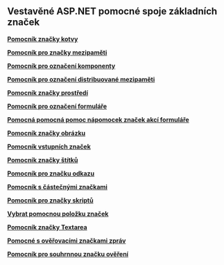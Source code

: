 ## <a name="built-in-aspnet-core-tag-helpers"></a>Vestavěné ASP.NET pomocné spoje základních značek

**[Pomocník značky kotvy](xref:mvc/views/tag-helpers/builtin-th/anchor-tag-helper)**

**[Pomocník pro značky mezipaměti](xref:mvc/views/tag-helpers/builtin-th/cache-tag-helper)**

**[Pomocník pro označení komponenty](xref:mvc/views/tag-helpers/builtin-th/component-tag-helper)**

**[Pomocník pro označení distribuované mezipaměti](xref:mvc/views/tag-helpers/builtin-th/distributed-cache-tag-helper)**

**[Pomocník značky prostředí](xref:mvc/views/tag-helpers/builtin-th/environment-tag-helper)**

**[Pomocník pro označení formuláře](xref:mvc/views/working-with-forms#the-form-tag-helper)**

**[Pomocná pomocná pomoc nápomocek značek akcí formuláře](xref:mvc/views/working-with-forms#the-form-action-tag-helper)**

**[Pomocník značky obrázku](xref:mvc/views/tag-helpers/builtin-th/image-tag-helper)**

**[Pomocník vstupních značek](xref:mvc/views/working-with-forms#the-input-tag-helper)**

**[Pomocník značky štítků](xref:mvc/views/working-with-forms#the-label-tag-helper)**

**[Pomocník pro značku odkazu](xref:mvc/views/tag-helpers/builtin-th/link-tag-helper)**

**[Pomocník s částečnými značkami](xref:mvc/views/tag-helpers/builtin-th/partial-tag-helper)**

**[Pomocník pro značky skriptů](xref:mvc/views/tag-helpers/builtin-th/script-tag-helper)**

**[Vybrat pomocnou položku značek](xref:mvc/views/working-with-forms#the-select-tag-helper)**

**[Pomocník značky Textarea](xref:mvc/views/working-with-forms#the-textarea-tag-helper)**

**[Pomocné s ověřovacími značkami zpráv](xref:mvc/views/working-with-forms#the-validation-message-tag-helper)**

**[Pomocník pro souhrnnou značku ověření](xref:mvc/views/working-with-forms#the-validation-summary-tag-helper)**
